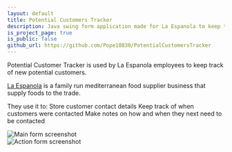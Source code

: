 ```yaml
---
layout: default
title: Potential Customers Tracker
description: Java swing form application made for La Espanola to keep track of new potential customers
is_project_page: true
is_public: false
github_url: https://github.com/Pope10830/PotentialCustomersTracker
---
```


Potential Customer Tracker is used by La Espanola employees to keep track of new potential customers.  

[La Espanola](https://laespanola.co.uk/) is a family run mediterranean food supplier business that supply foods to the trade.  

They use it to:
Store customer contact details
Keep track of when customers were contacted
Make notes on how and when they next need to be contacted

![Main form screenshot](https://i.imgur.com/dSZYbER.png)  
![Action form screenshot](https://i.imgur.com/q574pQ9.png)  
